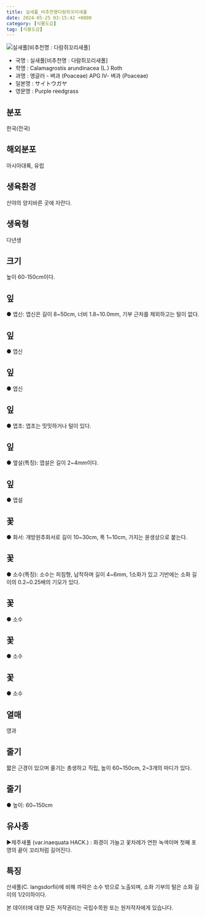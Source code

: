 ```yaml
---
title: 실새풀_비추천명다람쥐꼬리새풀
date: 2024-05-25 03:15:42 +0800
category: [식물도감]
tag: [식물도감]
---
```




![실새풀[비추천명 : 다람쥐꼬리새풀]](/fileUpload/plants/basic/Gramineae/Calamagrostis/14336/1_th2.JPG)
- 국명 : 실새풀[비추천명 : 다람쥐꼬리새풀]
- 학명 : Calamagrostis arundinacea (L.) Roth
- 과명 : 앵글러 - 벼과 (Poaceae) APG Ⅳ- 벼과 (Poaceae)
- 일본명 : サイトウガヤ
- 영문명 : Purple reedgrass


## 분포
한국(전국)
## 해외분포
아시아대륙, 유럽
## 생육환경
산야의 양지바른 곳에 자란다.
## 생육형
다년생
## 크기
높이 60-150cm이다.
## 잎
● 엽신: 엽신은 길이 8~50cm, 너비 1.8~10.0mm, 기부 근처를 제외하고는 털이 없다.
## 잎
● 엽신
## 잎
● 엽신
## 잎
● 엽초: 엽초는 밋밋하거나 털이 있다.
## 잎
● 옆설(특징): 엽설은 길이 2~4mm이다.
## 잎
● 엽설
## 꽃
● 화서: 개방원추화서로 길이 10~30cm, 폭 1~10cm, 가지는 윤생상으로 붙는다.
## 꽃
● 소수(특징): 소수는 피침형, 납작하며 길이 4~6mm, 1소화가 있고 기반에는 소화 길이의 0.2~0.25배의 기모가 있다.
## 꽃
● 소수
## 꽃
● 소수
## 꽃
● 소수
## 열매
영과
## 줄기
짧은 근경이 있으며 줄기는 총생하고 직립, 높이 60~150cm, 2~3개의 마디가 있다.
## 줄기
● 높이: 60~150cm
## 유사종
▶제주새풀 (var.inaequata HACK.) : 화경이 가늘고 꽃차례가 연한 녹색이며 첫째 포영의 끝이 꼬리처럼 길어진다.
## 특징
산새풀(C. langsdorfii)에 비해 까락은 소수 밖으로 노출되며, 소화 기부의 털은 소화 길이의 1/2이하이다.






본 데이터에 대한 모든 저작권리는 국립수목원 또는 원저작자에게 있습니다.

